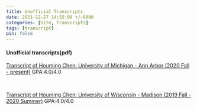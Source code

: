```yaml
---
title: Unofficial Transcripts
date: 2021-12-27 14:55:00 +/-0000
categories: [Site, Transcripts]
tags: [transcript]
pin: false
---
```


<div>
  <h4>Unofficial transcripts(pdf)</h4>
  <p><a href="/assets/post_files/transcripts/umich.pdf">Transcript of Houming Chen: University of Michigan - Ann Arbor (2020 Fall - present)</a>
  GPA:4.0/4.0</p>
  <!--
  <p>Grade/GPA Scale: A+(4.0) A(3.5) A-(3.7 ) B+(3.3) B(3.0) B-(2.7) C+(2.3) C(2.0) C-(1.7) D+(1.3) D(1) D-(0.7) E(0.0) |
  <a href="https://lsa.umich.edu/lsa/academics/lsa-requirements/grade-point-average/computing-your-grade-point-average.html">
      Computing Your Grade Point Average - College of LSA
  </a>
  </p>
  -->

  <br>
  <p><a href="/assets/post_files/transcripts/uw-madison.pdf">Transcript of Houming Chen: University of Wisconsin - Madison (2019 Fall - 2020 Summer)</a>
  GPA:4.0/4.0</p>
  <!--
  <p>Grade/GPA Scale: A(4) AB(3.5) B(3) BC(2.5) C(2) D(1) F(0) |
  <a href="https://registrar.wisc.edu/grades-and-gpa/">
      Grades and GPA - Office of the Registrar
  </a>
  </p>
  -->
</div>
